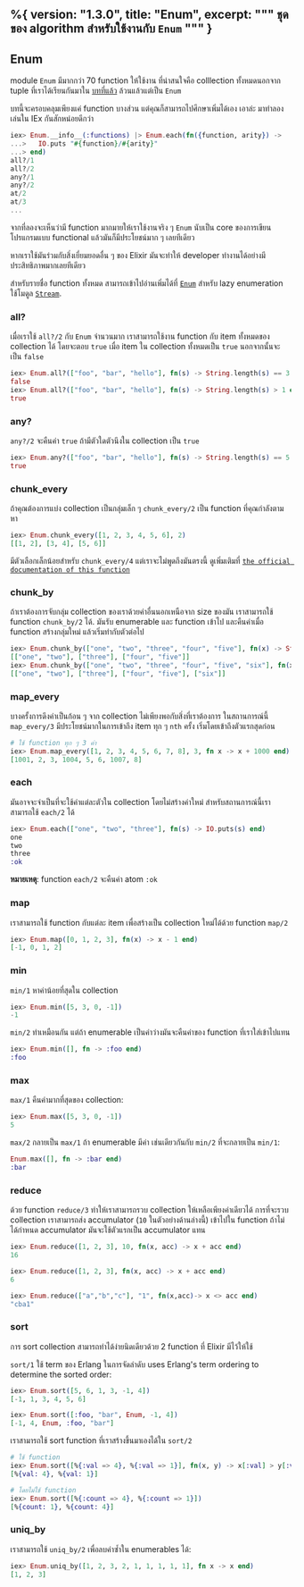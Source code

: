 %{
  version: "1.3.0",
  title: "Enum",
  excerpt: """
  ชุดของ algorithm สำหรับใช้งานกับ `Enum`
  """
}
---

## Enum

module `Enum` มีมากกว่า 70 function ให้ใช้งาน ที่น่าสนใจคือ colllection ทั้งหมดนอกจาก tuple ที่เราได้เรียนกันมาใน [บทที่แล้ว](../collections/) ล้วนแล้วแต่เป็น `Enum`

บทนี้จะครอบคลุมเพียงแค่ function บางส่วน แต่คุณก็สามารถไปศึกษาเพิ่มได้เอง เอาล่ะ มาทำลองเล่นใน IEx กันสักหน่อยดีกว่า

```elixir
iex> Enum.__info__(:functions) |> Enum.each(fn({function, arity}) ->
...>   IO.puts "#{function}/#{arity}"
...> end)
all?/1
all?/2
any?/1
any?/2
at/2
at/3
...
```

จากที่ลองจะเห็นว่ามี function มากมายให้เราใช้งานจริง ๆ  `Enum` นับเป็น core ของการเขียนโปรแกรมแบบ functional แล้วมันก็มีประโยชน์มาก ๆ เลยทีเดียว 

หากเราใช้มันร่วมกับสิ่งเยี่ยมยอดอื่น ๆ ของ Elixir มันจะทำให้ developer ทำงานได้อย่างมีประสิทธิภาพมากเลยทีเดียว

สำหรับรายชื่อ function ทั้งหมด สามารถเข้าไปอ่านเพิ่มได้ที่ [`Enum`](https://hexdocs.pm/elixir/Enum.html) สำหรับ lazy enumeration ใช้โมดูล [`Stream`](https://hexdocs.pm/elixir/Stream.html).


### all?

เมื่อเราใช้ `all?/2` กับ `Enum` จำนวนมาก เราสามารถใช้งาน function กับ item ทั้งหมดของ collection ได้ โดยจะตอบ `true` เมื่อ item ใน collection ทั้งหมดเป็น `true` นอกจากนั้นจะเป็น `false`

```elixir
iex> Enum.all?(["foo", "bar", "hello"], fn(s) -> String.length(s) == 3 end)
false
iex> Enum.all?(["foo", "bar", "hello"], fn(s) -> String.length(s) > 1 end)
true
```

### any?

`any?/2` จะคืนค่า `true` ถ้ามีตัวใดตัวนึงใน collection เป็น `true`

```elixir
iex> Enum.any?(["foo", "bar", "hello"], fn(s) -> String.length(s) == 5 end)
true
```

### chunk_every

ถ้าคุณต้องการแบ่ง collection เป็นกลุ่มเล็ก ๆ `chunk_every/2` เป็น function ที่คุณกำลังตามหา

```elixir
iex> Enum.chunk_every([1, 2, 3, 4, 5, 6], 2)
[[1, 2], [3, 4], [5, 6]]
```

มีตัวเลือกเล็กน้อยสำหรับ `chunk_every/4` แต่เราจะไม่พูดถึงมันตรงนี้ ดูเพิ่มเติมที่ [`the official documentation of this function`](https://hexdocs.pm/elixir/Enum.html#chunk_every/4)

### chunk_by

ถ้าเราต้องการจับกลุ่ม collection ของเราด้วยค่าอื่นนอกเหนือจาก size ของมัน เราสามารถใช้ function `chunk_by/2` ได้. มันรับ enumerable และ function เข้าไป และคืนค่าเมื่อ function สร้างกลุ่มใหม่ แล้วเริ่มทำกับตัวต่อไป

```elixir
iex> Enum.chunk_by(["one", "two", "three", "four", "five"], fn(x) -> String.length(x) end)
[["one", "two"], ["three"], ["four", "five"]]
iex> Enum.chunk_by(["one", "two", "three", "four", "five", "six"], fn(x) -> String.length(x) end)
[["one", "two"], ["three"], ["four", "five"], ["six"]]
```

### map_every

บางครั้งการดึงค่าเป็นก้อน ๆ จาก collection ไม่เพียงพอกับสิ่งที่เราต้องการ ในสถานการณ์นี้ `map_every/3` มีประโยชน์มากในการเข้าถึง item ทุก ๆ `nth` ครั้ง เริ่มโดยเข้าถึงตัวแรกสุดก่อน

```elixir
# ใช้ function ทุก ๆ 3 ค่า
iex> Enum.map_every([1, 2, 3, 4, 5, 6, 7, 8], 3, fn x -> x + 1000 end)
[1001, 2, 3, 1004, 5, 6, 1007, 8]
```

### each

มันอาจจะจำเป็นที่จะใช้ค่าแต่ละตัวใน collection โดยไม่สร้างค่าใหม่ สำหรับสถานการณ์นี้เราสามารถใช้ `each/2` ได้

```elixir
iex> Enum.each(["one", "two", "three"], fn(s) -> IO.puts(s) end)
one
two
three
:ok
```

__หมายเหตุ__: function `each/2` จะคืนค่า atom `:ok`

### map

เราสามารถใช้ function กับแต่ละ item เพื่อสร้างเป็น collection ใหม่ได้ด้วย function `map/2`

```elixir
iex> Enum.map([0, 1, 2, 3], fn(x) -> x - 1 end)
[-1, 0, 1, 2]
```

### min

`min/1` หาค่าน้อยที่สุดใน collection

```elixir
iex> Enum.min([5, 3, 0, -1])
-1
```

`min/2` ทำเหมือนกัน แต่ถ้า enumerable เป็นค่าว่างมันจะคืนค่าของ function ที่เราใส่เข้าไปแทน

```elixir
iex> Enum.min([], fn -> :foo end)
:foo
```

### max

`max/1` คืนค่ามากที่สุดของ collection:

```elixir
iex> Enum.max([5, 3, 0, -1])
5
```

`max/2` กลายเป็น `max/1` ถ้า enumerable มีค่า เช่นเดียวกันกับ `min/2` ที่จะกลายเป็น `min/1`:

```elixir
Enum.max([], fn -> :bar end)
:bar
```

### reduce

ด้วย function  `reduce/3` ทำให้เราสามารถรวบ collection ให้เหลือเพียงค่าเดียวได้ การที่จะรวบ collection เราสามารถส่ง accumulator (`10` ในตัวอย่างด้านล่างนี้) เข้าไปใน function ถ้าไม่ได้กำหนด accumulator มันจะใช้ตัวแรกเป็น accumulator แทน

```elixir
iex> Enum.reduce([1, 2, 3], 10, fn(x, acc) -> x + acc end)
16

iex> Enum.reduce([1, 2, 3], fn(x, acc) -> x + acc end)
6

iex> Enum.reduce(["a","b","c"], "1", fn(x,acc)-> x <> acc end)
"cba1"
```

### sort

การ sort collection สามารถทำได้ง่ายนิดเดียวด้วย 2 function ที่ Elixir มีไว้ให้ใช้

`sort/1` ใช้ term ของ Erlang ในการจัดลำดับ
uses Erlang's term ordering to determine the sorted order:

```elixir
iex> Enum.sort([5, 6, 1, 3, -1, 4])
[-1, 1, 3, 4, 5, 6]

iex> Enum.sort([:foo, "bar", Enum, -1, 4])
[-1, 4, Enum, :foo, "bar"]
```

เราสามารถใช้ sort function ที่เราสร้างขึ้นมาเองได้ใน `sort/2` 

```elixir
# ใช้ function
iex> Enum.sort([%{:val => 4}, %{:val => 1}], fn(x, y) -> x[:val] > y[:val] end)
[%{val: 4}, %{val: 1}]

# โดยไม่ใช้ function
iex> Enum.sort([%{:count => 4}, %{:count => 1}])
[%{count: 1}, %{count: 4}]
```

### uniq_by

เราสามารถใช้ `uniq_by/2` เพื่อลบค่าซ้ำใน enumerables ได้:

```elixir
iex> Enum.uniq_by([1, 2, 3, 2, 1, 1, 1, 1, 1], fn x -> x end)
[1, 2, 3]
```

